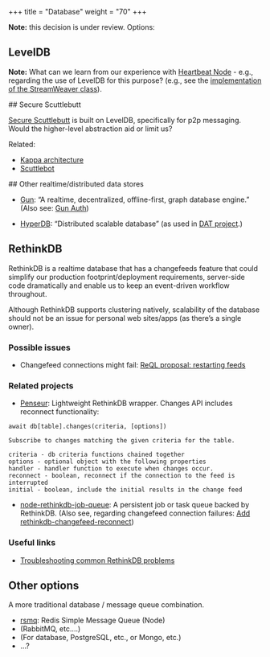 +++
title = "Database"
weight = "70"
+++

**Note:** this decision is under review. Options:

## LevelDB

**Note:** What can we learn from our experience with [Heartbeat Node](https://source.ind.ie/project/heartbeat-node) - e.g., regarding the use of LevelDB for this purpose? (e.g., see the [implementation of the StreamWeaver class](https://source.ind.ie/project/heartbeat-node/blob/master/StreamWeaver.coffee)).

## Secure Scuttlebutt

[Secure Scuttlebutt](https://github.com/ssbc/secure-scuttlebutt) is built on LevelDB, specifically for p2p messaging. Would the higher-level abstraction aid or limit us?

Related:

  * [Kappa architecture](http://milinda.pathirage.org/kappa-architecture.com/)
  * [Scuttlebot](https://github.com/ssbc/scuttlebot)

## Other realtime/distributed data stores

  * [Gun](https://github.com/amark/gun): “A realtime, decentralized, offline-first, graph database engine.” (Also see: [Gun Auth](https://github.com/amark/gun/wiki/auth))

  * [HyperDB](https://github.com/mafintosh/hyperdb): “Distributed scalable database” (as used in [DAT project](https://datproject.org).)

## RethinkDB

RethinkDB is a realtime database that has a changefeeds feature that could simplify our production footprint/deployment requirements, server-side code dramatically and enable us to keep an event-driven workflow throughout.

Although RethinkDB supports clustering natively, scalability of the database should not be an issue for personal web sites/apps (as there’s a single owner).

### Possible issues

  * Changefeed connections might fail: [ReQL proposal: restarting feeds](https://github.com/rethinkdb/rethinkdb/issues/3471)

### Related projects

  * [Penseur](https://github.com/hueniverse/penseur): Lightweight RethinkDB wrapper. Changes API includes reconnect functionality:

```
await db[table].changes(criteria, [options])

Subscribe to changes matching the given criteria for the table.

criteria - db criteria functions chained together
options - optional object with the following properties
handler - handler function to execute when changes occur.
reconnect - boolean, reconnect if the connection to the feed is interrupted
initial - boolean, include the initial results in the change feed
```
  * [node-rethinkdb-job-queue](https://github.com/grantcarthew/node-rethinkdb-job-queue): A persistent job or task queue backed by RethinkDB. (Also see, regarding changefeed connection failures: [Add rethinkdb-changefeed-reconnect](https://github.com/grantcarthew/node-rethinkdb-job-queue/issues/77))


### Useful links

  * [Troubleshooting common RethinkDB problems](https://rethinkdb.com/docs/troubleshooting/)


## Other options

A more traditional database / message queue combination.

  * [rsmq](https://github.com/smrchy/rsmq): Redis Simple Message Queue (Node)
  * (RabbitMQ, etc.…)
  * (For database, PostgreSQL, etc., or Mongo, etc.)
  * …?
